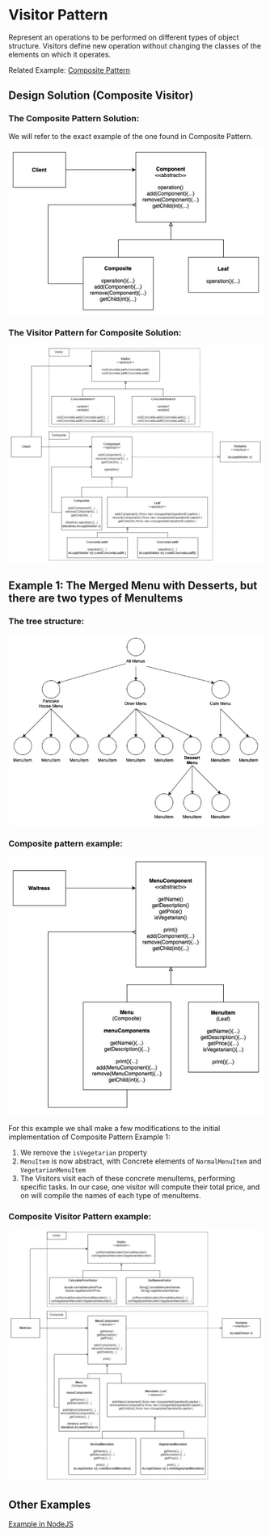 
# Visitor Pattern

Represent an operations to be performed on different types of object structure. Visitors define new operation without changing the classes of the elements on which it operates.

Related Example: [Composite Pattern](https://github.com/asyrul21/designPatternsReference/tree/master/src/CompositePattern)

## Design Solution (Composite Visitor)

### The Composite Pattern Solution:

We will refer to the exact example of the one found in Composite Pattern.

![Composite Pattern Solution](images/composite-solution.jpg)

### The Visitor Pattern for Composite Solution:

![Composite Visitor Pattern Solution](images/visitor-solution.jpg)

## Example 1: The Merged Menu with Desserts, but there are two types of MenuItems

### The tree structure:

![Composite Pattern Example 1 Tree](images/composite-example1-tree.jpg)

### Composite pattern example:

![Composite Pattern Example 1](images/composite-example1.jpg)

For this example we shall make a few modifications to the initial implementation of Composite Pattern Example 1:

1. We remove the `isVegetarian` property
2. `MenuItem` is now abstract, with Concrete elements of `NormalMenuItem` and `VegetarianMenuItem`
3. The Visitors visit each of these concrete menuItems, performing specific tasks. In our case, one visitor will compute their total price, and on will compile the names of each type of menuItems.

### Composite Visitor Pattern example:

![Visitor Pattern Example 1](images/visitor-example1.jpg)



## Other Examples

[Example in NodeJS](https://github.com/asyrul21/design-patterns-nodejs/tree/master/structural/composites)





